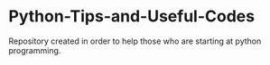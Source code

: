 # Python-Tips-and-Useful-Codes
Repository created in order to help those who are starting at python programming.
